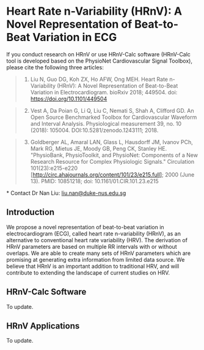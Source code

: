 # Heart Rate n-Variability (HRnV): A Novel Representation of Beat-to-Beat Variation in ECG

If you conduct research on HRnV or use HRnV-Calc software (HRnV-Calc tool is developed based on the PhysioNet Cardiovascular Signal Toolbox), please cite the following three articles:
> 1) Liu N, Guo DG, Koh ZX, Ho AFW, Ong MEH. Heart Rate n-Variability (HRnV): A Novel Representation of Beat-to-Beat Variation in Electrocardiogram. bioRxiv 2018; 449504. doi: https://doi.org/10.1101/449504

> 2) Vest A, Da Poian G, Li Q, Liu C, Nemati S, Shah A, Clifford GD. An Open Source Benchmarked Toolbox for Cardiovascular Waveform and Interval Analysis. Physiological measurement 39, no. 10 (2018): 105004. DOI:10.5281/zenodo.1243111; 2018. 

> 3) Goldberger AL, Amaral LAN, Glass L, Hausdorff JM, Ivanov PCh, Mark RG, Mietus JE, Moody GB, Peng CK, Stanley HE. "PhysioBank, PhysioToolkit, and PhysioNet: Components of a New Research Resource for Complex Physiologic Signals." Circulation 101(23):e215-e220 [http://circ.ahajournals.org/content/101/23/e215.full]; 2000 (June 13). PMID: 10851218; doi: 10.1161/01.CIR.101.23.e215

\* Contact Dr Nan Liu: liu.nan@duke-nus.edu.sg

## Introduction
We propose a novel representation of beat-to-beat variation in electrocardiogram (ECG), called heart rate n-variability (HRnV), as an alternative to conventional heart rate variability (HRV). The derivation of HRnV parameters are based on multiple RR intervals with or without overlaps. We are able to create many sets of HRnV parameters which are promising at generating extra information from limited data source. We believe that HRnV is an important addition to traditional HRV, and will contribute to extending the landscape of current studies on HRV.

## HRnV-Calc Software
To update.

## HRnV Applications
To update.

